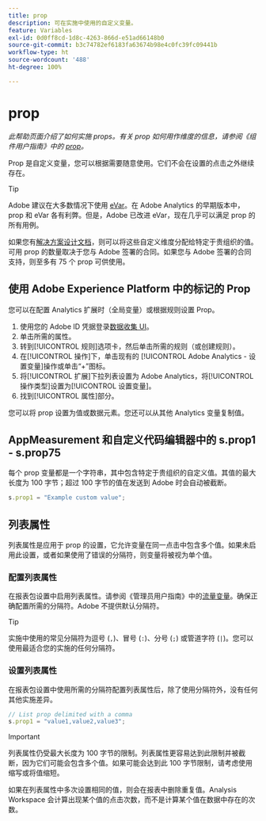 ```yaml
---
title: prop
description: 可在实施中使用的自定义变量。
feature: Variables
exl-id: 0d0ff8cd-1d8c-4263-866d-e51ad66148b0
source-git-commit: b3c74782ef6183fa63674b98e4c0fc39fc09441b
workflow-type: ht
source-wordcount: '488'
ht-degree: 100%

---
```


# prop

*此帮助页面介绍了如何实施 props。有关 prop 如何用作维度的信息，请参阅《组件用户指南》中的 [prop](/help/components/dimensions/prop.md)。*

Prop 是自定义变量，您可以根据需要随意使用。它们不会在设置的点击之外继续存在。

>[!TIP]
>
>Adobe 建议在大多数情况下使用 [eVar](evar.md)。在 Adobe Analytics 的早期版本中，prop 和 eVar 各有利弊。但是，Adobe 已改进 eVar，现在几乎可以满足 prop 的所有用例。

如果您有[解决方案设计文档](/help/implement/prepare/solution-design.md)，则可以将这些自定义维度分配给特定于贵组织的值。可用 prop 的数量取决于您与 Adobe 签署的合同。如果您与 Adobe 签署的合同支持，则至多有 75 个 prop 可供使用。

## 使用 Adobe Experience Platform 中的标记的 Prop

您可以在配置 Analytics 扩展时（全局变量）或根据规则设置 Prop。

1. 使用您的 Adobe ID 凭据登录[数据收集 UI](https://experience.adobe.com/data-collection)。
2. 单击所需的属性。
3. 转到[!UICONTROL 规则]选项卡，然后单击所需的规则（或创建规则）。
4. 在[!UICONTROL 操作]下，单击现有的 [!UICONTROL Adobe Analytics - 设置变量]操作或单击“+”图标。
5. 将[!UICONTROL 扩展]下拉列表设置为 Adobe Analytics，将[!UICONTROL 操作类型]设置为[!UICONTROL 设置变量]。
6. 找到[!UICONTROL 属性]部分。

您可以将 prop 设置为值或数据元素。您还可以从其他 Analytics 变量复制值。

## AppMeasurement 和自定义代码编辑器中的 s.prop1 - s.prop75

每个 prop 变量都是一个字符串，其中包含特定于贵组织的自定义值。其值的最大长度为 100 字节；超过 100 字节的值在发送到 Adobe 时会自动被截断。

```js
s.prop1 = "Example custom value";
```

## 列表属性

列表属性是应用于 prop 的设置，它允许变量在同一点击中包含多个值。如果未启用此设置，或者如果使用了错误的分隔符，则变量将被视为单个值。

### 配置列表属性

在报表包设置中启用列表属性。请参阅《管理员用户指南》中的[流量变量](/help/admin/admin/c-traffic-variables/traffic-var.md)。确保正确配置所需的分隔符。Adobe 不提供默认分隔符。

>[!TIP]
>
>实施中使用的常见分隔符为逗号 (`,`)、冒号 (`:`)、分号 (`;`) 或管道字符 (`|`)。您可以使用最适合您的实施的任何分隔符。

### 设置列表属性

在报表包设置中使用所需的分隔符配置列表属性后，除了使用分隔符外，没有任何其他实施差异。

```js
// List prop delimited with a comma
s.prop1 = "value1,value2,value3";
```

>[!IMPORTANT]
>
>列表属性仍受最大长度为 100 字节的限制。列表属性更容易达到此限制并被截断，因为它们可能会包含多个值。如果可能会达到此 100 字节限制，请考虑使用缩写或将值缩短。

如果在列表属性中多次设置相同的值，则会在报表中删除重复值。Analysis Workspace 会计算出现某个值的点击次数，而不是计算某个值在数据中存在的次数。
